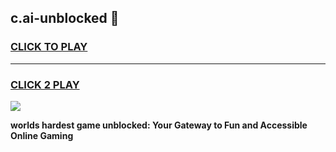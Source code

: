 
## c.ai-unblocked 👋
<h3>
<a href="https://premium.freeplayer.one?title=c.ai-unblocked&ref=14F">CLICK TO PLAY</a></h3>
<hr>

<h3>
<a href="https://premium.freeplayer.one?title=c.ai-unblocked&ref=14F">CLICK 2 PLAY</a>
  
</h3>

<a href="https://premium.freeplayer.one?title=c.ai-unblocked&ref=12F/"><img src="https://clearcache.store/games.png"></a>


**worlds hardest game unblocked: Your Gateway to Fun and Accessible Online Gaming**
